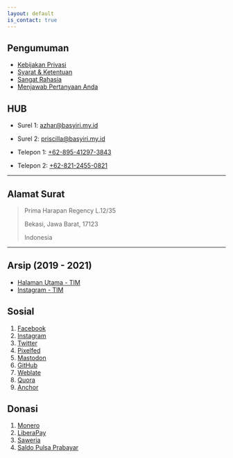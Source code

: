 ```yaml
---
layout: default
is_contact: true
---
```


## Pengumuman

* [Kebijakan Privasi](https://azhar.basyiri.my.id/p/privasi.html)
* [Syarat & Ketentuan](https://azhar.basyiri.my.id/p/syarat-dan-ketentuan.html)
* [Sangat Rahasia](https://basyiri.my.id/S3CR3T)
* [Menjawab Pertanyaan Anda](https://basyiri.my.id/id/faq)

## HUB

* Surel 1: [azhar@basyiri.my.id](mailto:azhar@basyiri.my.id)

* Surel 2: [priscilla@basyiri.my.id](mailto:priscilla@basyiri.my.id)

* Telepon 1: [+62-895-41297-3843](tel:+62-895-41297-3843)

* Telepon 2: [+62-821-2455-0821](tel:+62-821-2455-0821)

---

## Alamat Surat

> Prima Harapan Regency L.12/35
>
> Bekasi, Jawa Barat, 17123
>
> Indonesia

---

## Arsip (2019 - 2021)

* [Halaman Utama - TIM](https://basyiri.my.id/tasya)
* [Instagram - TIM](https://instagram.com/azharbasyirihvrtono)

## Sosial

1. [Facebook](https://facebook.com/intrapegasus)
2. [Instagram](https://instagram.com/intrapegasus)
3. [Twitter](https://twitter.com/intrapegasus)
4. [Pixelfed](https://pixelfed.de/intrapegasus)
5. [Mastodon](https://masthead.social/@intrapegasus)
6. [GitHub](https://github.com/intrapegasus)
7. [Weblate](https://hosted.weblate.org/user/intrapegasus)
8. [Quora](https://id.quora.com/profile/Intrapegasus)
9. [Anchor](https://anchor.fm/intrapegasus)

## Donasi
1. [Monero](xmr.txt)
2. [LiberaPay](https://liberapay.com/intrapegasus)
3. [Saweria](https://saweria.co/intrapegasus)
4. [Saldo Pulsa Prabayar](spp.txt)
